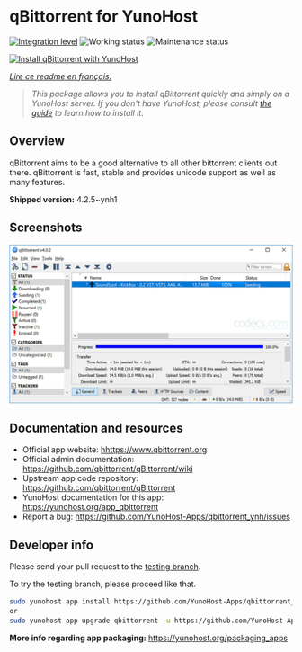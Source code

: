 <!--
N.B.: This README was automatically generated by https://github.com/YunoHost/apps/tree/master/tools/README-generator
It shall NOT be edited by hand.
-->

# qBittorrent for YunoHost

[![Integration level](https://dash.yunohost.org/integration/qbittorrent.svg)](https://dash.yunohost.org/appci/app/qbittorrent) ![Working status](https://ci-apps.yunohost.org/ci/badges/qbittorrent.status.svg) ![Maintenance status](https://ci-apps.yunohost.org/ci/badges/qbittorrent.maintain.svg)

[![Install qBittorrent with YunoHost](https://install-app.yunohost.org/install-with-yunohost.svg)](https://install-app.yunohost.org/?app=qbittorrent)

*[Lire ce readme en français.](./README_fr.md)*

> *This package allows you to install qBittorrent quickly and simply on a YunoHost server.
If you don't have YunoHost, please consult [the guide](https://yunohost.org/#/install) to learn how to install it.*

## Overview

qBittorrent aims to be a good alternative to all other bittorrent clients out there. qBittorrent is fast, stable and provides unicode support as well as many features.

**Shipped version:** 4.2.5~ynh1

## Screenshots

![Screenshot of qBittorrent](./doc/screenshots/qbittorrent.jpg)

## Documentation and resources

* Official app website: <hhttps://www.qbittorrent.org>
* Official admin documentation: <https://github.com/qbittorrent/qBittorrent/wiki>
* Upstream app code repository: <https://github.com/qbittorrent/qBittorrent>
* YunoHost documentation for this app: <https://yunohost.org/app_qbittorrent>
* Report a bug: <https://github.com/YunoHost-Apps/qbittorrent_ynh/issues>

## Developer info

Please send your pull request to the [testing branch](https://github.com/YunoHost-Apps/qbittorrent_ynh/tree/testing).

To try the testing branch, please proceed like that.

``` bash
sudo yunohost app install https://github.com/YunoHost-Apps/qbittorrent_ynh/tree/testing --debug
or
sudo yunohost app upgrade qbittorrent -u https://github.com/YunoHost-Apps/qbittorrent_ynh/tree/testing --debug
```

**More info regarding app packaging:** <https://yunohost.org/packaging_apps>
